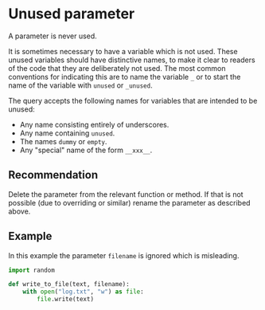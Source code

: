 # Unused parameter
A parameter is never used.

It is sometimes necessary to have a variable which is not used. These unused variables should have distinctive names, to make it clear to readers of the code that they are deliberately not used. The most common conventions for indicating this are to name the variable `_` or to start the name of the variable with `unused` or `_unused`.

The query accepts the following names for variables that are intended to be unused:

* Any name consisting entirely of underscores.
* Any name containing `unused`.
* The names `dummy` or `empty`.
* Any "special" name of the form `__xxx__`.

## Recommendation
Delete the parameter from the relevant function or method. If that is not possible (due to overriding or similar) rename the parameter as described above.


## Example
In this example the parameter `filename` is ignored which is misleading.


```python
import random

def write_to_file(text, filename):
    with open("log.txt", "w") as file:
        file.write(text)

```

